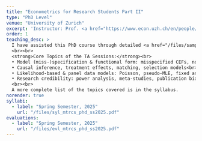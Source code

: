 ```yaml
---
title: "Econometrics for Research Students Part II"
type: "PhD Level"
venue: "University of Zurich"
excerpt: 'Instructor: Prof. <a href="https://www.econ.uzh.ch/en/people/faculty/winkelmann.html">Rainer Winkelmann'
order: 1  
teaching_desc: >
  I have assisted this PhD course through detailed <a href="/files/sample_feedback.pdf">feedback-driven</a> problem set correction, exam correction, and office hours aimed at reinforcing key concepts and methods.
  <br><br>
  <strong>Core Topics of the TA Sessions:</strong><br>
  • Model (miss-)specification & functional form: misspecified CEFs, non-linear regressions, LIFE models<br>
  • Causal inference, treatment effects, matching, selection models<br>
  • Likelihood-based & panel data models: Poisson, pseudo-MLE, fixed and random effects<br>
  • Research credibility: power analysis, meta-studies, publication bias
  <br><br>
  A more complete list of the topics covered is in the syllabus.
norender: true
syllabi:
  - label: "Spring Semester, 2025"
    url: "/files/syl_mtrcs_phd_ss2025.pdf"
evaluations:
  - label: "Spring Semester, 2025"
    url: "/files/evl_mtrcs_phd_ss2025.pdf"
---
```


